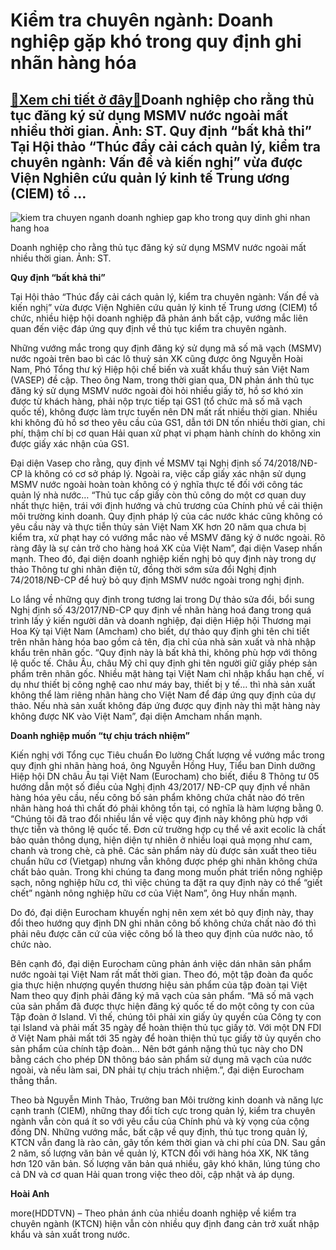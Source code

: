 Kiểm tra chuyên ngành: Doanh nghiệp gặp khó trong quy định ghi nhãn hàng hóa
============================================================================

[:gift:Xem chi tiết ở đây:gift:](https://hddtvn.com/kiem-tra-chuyen-nganh-doanh-nghiep-gap-kho-trong-quy-dinh-ghi-nhan-hang-hoa/)Doanh nghiệp cho rằng thủ tục đăng ký sử dụng MSMV nước ngoài mất nhiều thời gian. Ảnh: ST. Quy định “bất khả thi” Tại Hội thảo “Thúc đẩy cải cách quản lý, kiểm tra chuyên ngành: Vấn đề và kiến nghị” vừa được Viện Nghiên cứu quản lý kinh tế Trung ương (CIEM) tổ …
-----------------------------------------------------------------------------------------------------------------------------------------------------------------------------------------------------------------------------------------------------------------------





![kiem tra chuyen nganh doanh nghiep gap kho trong quy dinh ghi nhan hang hoa](https://hddtvn.com/wp-content/uploads/2021/01/4952_5-5503_xuat-khau-thuy-san.jpg "Kiểm tra chuyên ngành Doanh nghiệp gặp khó trong quy định ghi nhãn hàng hóa")


Doanh nghiệp cho rằng thủ tục đăng ký sử dụng MSMV nước ngoài mất nhiều thời gian. Ảnh: ST.



**Quy định “bất khả thi”**


Tại Hội thảo “Thúc đẩy cải cách quản lý, kiểm tra chuyên ngành: Vấn đề và kiến nghị” vừa được Viện Nghiên cứu quản lý kinh tế Trung ương (CIEM) tổ chức, nhiều hiệp hội doanh nghiệp đã phản ánh bất cập, vướng mắc liên quan đến việc đáp ứng quy định về thủ tục kiểm tra chuyên ngành.


Những vướng mắc trong quy định đăng ký sử dụng mã số mã vạch (MSMV) nước ngoài trên bao bì các lô thuỷ sản XK cũng được ông Nguyễn Hoài Nam, Phó Tổng thư ký Hiệp hội chế biến và xuất khẩu thuỷ sản Việt Nam (VASEP) đề cập. Theo ông Nam, trong thời gian qua, DN phản ánh thủ tục đăng ký sử dụng MSMV nước ngoài đòi hỏi nhiều giấy tờ, hồ sơ khó xin được từ khách hàng, phải nộp trực tiếp tại GS1 (tổ chức mã số mã vạch quốc tế), không được làm trực tuyến nên DN mất rất nhiều thời gian. Nhiều khi không đủ hồ sơ theo yêu cầu của GS1, dẫn tới DN tốn nhiều thời gian, chi phí, thậm chí bị cơ quan Hải quan xử phạt vi phạm hành chính do không xin được giấy xác nhận của GS1.


Đại diện Vasep cho rằng, quy định về MSMV tại Nghị định số 74/2018/NĐ-CP là không có cơ sở pháp lý. Ngoài ra, việc cấp giấy xác nhận sử dụng MSMV nước ngoài hoàn toàn không có ý nghĩa thực tế đối với công tác quản lý nhà nước… “Thủ tục cấp giấy còn thủ công do một cơ quan duy nhất thực hiện, trái với định hướng và chủ trương của Chính phủ về cải thiện môi trường kinh doanh. Quy định pháp lý của các nước khác cũng không có yêu cầu này và thực tiễn thủy sản Việt Nam XK hơn 20 năm qua chưa bị kiểm tra, xử phạt hay có vướng mắc nào về MSMV đăng ký ở nước ngoài. Rõ ràng đây là sự cản trở cho hàng hoá XK của Việt Nam”, đại diện Vasep nhấn mạnh. Theo đó, đại diện doanh nghiệp kiến nghị bỏ quy định này trong dự thảo Thông tư ghi nhãn điện tử, đồng thời sớm sửa đổi Nghị định 74/2018/NĐ-CP để huỷ bỏ quy định MSMV nước ngoài trong nghị định.


Lo lắng về những quy định trong tương lai trong Dự thảo sửa đổi, bổi sung Nghị định số 43/2017/NĐ-CP quy định về nhãn hàng hoá đang trong quá trình lấy ý kiến người dân và doanh nghiệp, đại diện Hiệp hội Thương mại Hoa Kỳ tại Việt Nam (Amcham) cho biết, dự thảo quy định ghi tên chi tiết trên nhãn hàng hóa bao gồm cả tên, địa chỉ của nhà sản xuất và nhà nhập khẩu trên nhãn gốc. “Quy định này là bất khả thi, không phù hợp với thông lệ quốc tế. Châu Âu, châu Mỹ chỉ quy định ghi tên người giữ giấy phép sản phẩm trên nhãn gốc. Nhiều mặt hàng tại Việt Nam chỉ nhập khẩu hạn chế, ví dụ như thiết bị công nghệ cao như máy bay, thiết bị y tế… thì nhà sản xuất không thể làm riêng nhãn hàng cho Việt Nam để đáp ứng quy định của dự thảo. Nếu nhà sản xuất không đáp ứng được quy định này thì mặt hàng này không được NK vào Việt Nam”, đại diện Amcham nhấn mạnh.


**Doanh nghiệp muốn “tự chịu trách nhiệm”**


Kiến nghị với Tổng cục Tiêu chuẩn Đo lường Chất lượng về vướng mắc trong quy định ghi nhãn hàng hoá, ông Nguyễn Hồng Huy, Tiểu ban Dinh dưỡng Hiệp hội DN châu Âu tại Việt Nam (Eurocham) cho biết, điều 8 Thông tư 05 hướng dẫn một số điều của Nghị định 43/2017/ NĐ-CP quy định về nhãn hàng hóa yêu cầu, nếu công bố sản phẩm không chứa chất nào đó trên nhãn hàng hoá thì chất đó phải không tồn tại, có nghĩa là hàm lượng bằng 0. “Chúng tôi đã trao đổi nhiều lần về việc quy định này không phù hợp với thực tiễn và thông lệ quốc tế. Đơn cử trường hợp cụ thể về axit ecolic là chất bảo quản thông dụng, hiện diện tự nhiên ở nhiều loại quả mọng như cam, chanh và trong chè, cà phê. Các sản phẩm này dù được sản xuất theo tiêu chuẩn hữu cơ (Vietgap) nhưng vẫn không được phép ghi nhãn không chứa chất bảo quản. Trong khi chúng ta đang mong muốn phát triển nông nghiệp sạch, nông nghiệp hữu cơ, thì việc chúng ta đặt ra quy định này có thể “giết chết” ngành nông nghiệp hữu cơ của Việt Nam”, ông Huy nhấn mạnh.


Do đó, đại diện Eurocham khuyến nghị nên xem xét bỏ quy định này, thay đổi theo hướng quy định DN ghi nhãn công bố không chứa chất nào đó thì phải nêu được căn cứ của việc công bố là theo quy định của nước nào, tổ chức nào.


Bên cạnh đó, đại diện Eurocham cũng phản ánh việc dán nhãn sản phẩm nước ngoài tại Việt Nam rất mất thời gian. Theo đó, một tập đoàn đa quốc gia thực hiện nhượng quyền thương hiệu sản phẩm của tập đoàn tại Việt Nam theo quy định phải đăng ký mã vạch của sản phẩm. “Mã số mã vạch của sản phẩm đã được thực hiện đăng ký quốc tế do một công ty con của Tập đoàn ở Island. Vì thế, chúng tôi phải xin giấy ủy quyền của Công ty con tại Island và phải mất 35 ngày để hoàn thiện thủ tục giấy tờ. Với một DN FDI ở Việt Nam phải mất tới 35 ngày để hoàn thiện thủ tục giấy tờ ủy quyền cho sản phẩm của chính tập đoàn… Nên bớt gánh nặng thủ tục này cho DN bằng cách cho phép DN thông báo sản phẩm sử dụng mã vạch của nước ngoài, và nếu làm sai, DN phải tự chịu trách nhiệm.”, đại diện Eurocham thẳng thắn.





Theo bà Nguyễn Minh Thảo, Trưởng ban Môi trường kinh doanh và năng lực cạnh tranh (CIEM), những thay đổi tích cực trong quản lý, kiểm tra chuyên ngành vẫn còn quá ít so với yêu cầu của Chính phủ và kỳ vọng của cộng đồng DN. Những vướng mắc, bất cập về quy định, thủ tục trong quản lý, KTCN vẫn đang là rào cản, gây tốn kém thời gian và chi phí của DN. Sau gần 2 năm, số lượng văn bản về quản lý, KTCN đối với hàng hóa XK, NK tăng hơn 120 văn bản. Số lượng văn bản quá nhiều, gây khó khăn, lúng túng cho cả DN và cơ quan Hải quan trong việc theo dõi, cập nhật và áp dụng.




**Hoài Anh**



more(HDDTVN) – Theo phản ánh của nhiều doanh nghiệp về kiểm tra chuyên ngành (KTCN) hiện vẫn còn nhiều quy định đang cản trở xuất nhập khẩu và sản xuất trong nước.

